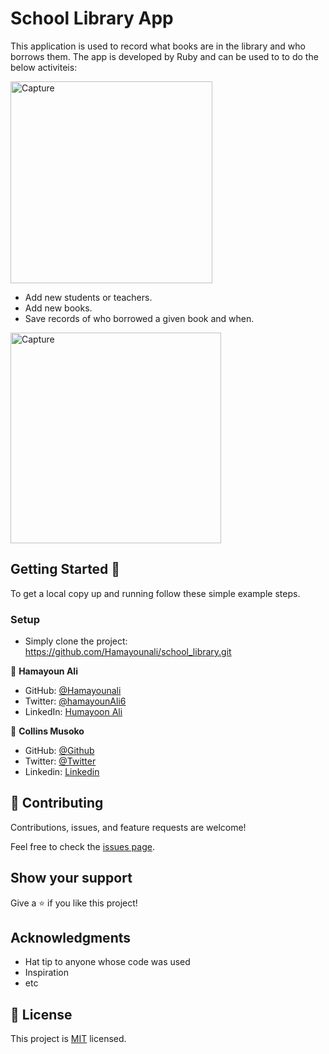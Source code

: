 # School Library App

This application is used to record what books are in the library and who borrows them. The app is developed by Ruby and can be used to to do the below activiteis:

<img width="323" alt="Capture" src="https://user-images.githubusercontent.com/22744775/195506577-3da1421e-2b59-4d4d-a794-26e519a13a72.PNG">

- Add new students or teachers.
- Add new books.
- Save records of who borrowed a given book and when.
<img width="337" alt="Capture" src="https://user-images.githubusercontent.com/22744775/194304819-5b2faa73-faa5-463d-94bd-40c7b91efb49.PNG">


## Getting Started 🙌

To get a local copy up and running follow these simple example steps.

### Setup

- Simply clone the project: https://github.com/Hamayounali/school_library.git


👤 **Hamayoun Ali**

- GitHub: [@Hamayounali](https://github.com/Hamayounali)
- Twitter: [@hamayounAli6](https://twitter.com/hamayounAli6)
- LinkedIn: [Humayoon Ali](https://www.linkedin.com/in/humayoon-ali-663ba2239)

👤 **Collins Musoko**

- GitHub: [@Github](https://github.com/Carshy)
- Twitter: [@Twitter](https://twitter.com/CarshyCollins)
- Linkedin: [Linkedin](https://www.linkedin.com/in/collins-musoko-864881120/)

## 🤝 Contributing

Contributions, issues, and feature requests are welcome!

Feel free to check the [issues page](../../issues/).

## Show your support

Give a ⭐️ if you like this project!

## Acknowledgments

- Hat tip to anyone whose code was used
- Inspiration
- etc

## 📝 License

This project is [MIT](./MIT.md) licensed.
